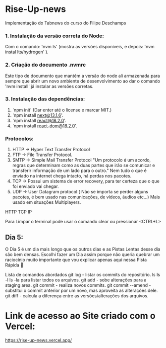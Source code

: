 # Rise-Up-news

Implementação do Tabnews do curso do Filipe Deschamps

### 1. Instalação da versão correta do Node:

Com o comando: 'nvm ls' (mostra as versões disponíveis, e depois: 'nvm instal lts/hydrogen' ).

### 2. Criação do documento .nvmrc

Este tipo de documento que mantém a versão do node ali armazenada para sempre que abrir um novo ambiente de desenvolvimento ao dar o comando 'nvm install' já instalar as versões corretas.

### 3. Instalação das dependências:

1. 'npm init' (Dar enter até o license e marcar MIT.)
2. 'npm install next@13.1.6'.
3. 'npm install react@18.2.0'.
4. 'npm install react-dom@18.2.0'.

### Protocolos:

1. HTTP -> Hyper Text Transfer Protocol
2. FTP -> File Transfer Protocol.
3. SMTP -> Simple Mail Transfer Protocol
   "Um protocolo é um acordo, regras que determinam como as duas partes que irão se comunicar e transferir informação de um lado para o outro."
   Nem tudo o que é enviado na internet chega intacto, há perdas nos pacotes.
4. TCP -> Possui um sistema de error recovery, para ter certeza que o que foi enviado vai chegar.
5. UDP -> User Datagram protocol ( Não se importa se perder alguns pacotes, é bem usado nas comunicações, de vídeos, áudios etc...) Mais usado em situações Multiplayers.

HTTP
TCP
IP

Para Limpar o terminal pode usar o comando clear ou pressionar <CTRL+L>

## Dia 5:

O Dia 5 é um dia mais longo que os outros dias e as Pistas Lentas desse dia são bem densas. Escolhi fazer um Dia assim porque não queria quebrar um raciocínio muito importante que vou explicar apenas aqui nessa Pista Rápida 🤝

Lista de comandos abordados
git log - listar os commits do repositório.
ls
ls -l
ls -la para listar todos os arquivos.
git add - sobe alterações para a staging area.
git commit - realiza novos commits.
git commit --amend - substitui o commit anterior por um novo, mas aproveita as alterações dele.
git diff - calcula a diferença entre as versões/alterações dos arquivos.

# Link de acesso ao Site criado com o Vercel:

https://rise-up-news.vercel.app/
